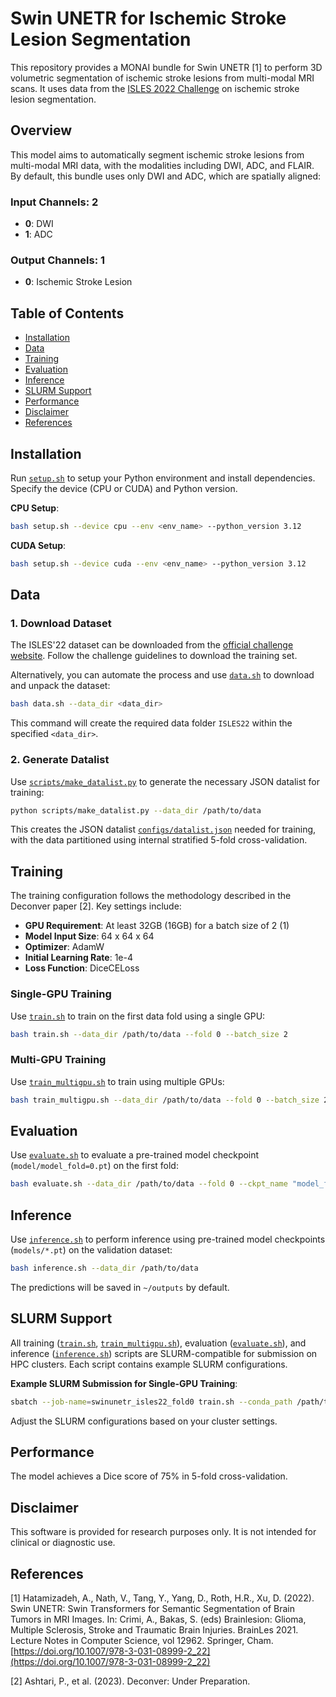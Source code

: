 
# Swin UNETR for Ischemic Stroke Lesion Segmentation

This repository provides a MONAI bundle for Swin UNETR [1] to perform 3D volumetric segmentation of ischemic stroke lesions from multi-modal MRI scans. It uses data from the [ISLES 2022 Challenge](https://isles-challenge.org/) on ischemic stroke lesion segmentation.

## Overview

This model aims to automatically segment ischemic stroke lesions from multi-modal MRI data, with the modalities including DWI, ADC, and FLAIR. By default, this bundle uses only DWI and ADC, which are spatially aligned:

### Input Channels: 2
- **0**: DWI
- **1**: ADC

### Output Channels: 1
- **0**: Ischemic Stroke Lesion

## Table of Contents
- [Installation](#installation)
- [Data](#data)
- [Training](#training)
- [Evaluation](#evaluation)
- [Inference](#inference)
- [SLURM Support](#slurm-support)
- [Performance](#performance)
- [Disclaimer](#disclaimer)
- [References](#references)

## Installation

Run [`setup.sh`](setup.sh) to setup your Python environment and install dependencies. Specify the device (CPU or CUDA) and Python version.

**CPU Setup**:
```bash
bash setup.sh --device cpu --env <env_name> --python_version 3.12
```

**CUDA Setup**:
```bash
bash setup.sh --device cuda --env <env_name> --python_version 3.12
```

## Data

### 1. Download Dataset

The ISLES'22 dataset can be downloaded from the [official challenge website](https://isles-challenge.org/). Follow the challenge guidelines to download the training set.

Alternatively, you can automate the process and use [`data.sh`](data.sh) to download and unpack the dataset:

```bash
bash data.sh --data_dir <data_dir>
```

This command will create the required data folder `ISLES22` within the specified `<data_dir>`.

### 2. Generate Datalist

Use [`scripts/make_datalist.py`](scripts/make_datalist.py) to generate the necessary JSON datalist for training:

```bash
python scripts/make_datalist.py --data_dir /path/to/data
```

This creates the JSON datalist [`configs/datalist.json`](configs/datalist.json) needed for training, with the data partitioned using internal stratified 5-fold cross-validation.

## Training

The training configuration follows the methodology described in the Deconver paper [2]. Key settings include:

- **GPU Requirement**: At least 32GB (16GB) for a batch size of 2 (1)
- **Model Input Size**: 64 x 64 x 64
- **Optimizer**: AdamW
- **Initial Learning Rate**: 1e-4
- **Loss Function**: DiceCELoss

### Single-GPU Training
Use [`train.sh`](train.sh) to train on the first data fold using a single GPU:

```bash
bash train.sh --data_dir /path/to/data --fold 0 --batch_size 2
```

### Multi-GPU Training
Use [`train_multigpu.sh`](train_multigpu.sh) to train using multiple GPUs:

```bash
bash train_multigpu.sh --data_dir /path/to/data --fold 0 --batch_size 2
```

## Evaluation

Use [`evaluate.sh`](evaluate.sh) to evaluate a pre-trained model checkpoint (`model/model_fold=0.pt`) on the first fold:

```bash
bash evaluate.sh --data_dir /path/to/data --fold 0 --ckpt_name "model_fold=0.pt"
```

## Inference

Use [`inference.sh`](inference.sh) to perform inference using pre-trained model checkpoints (`models/*.pt`) on the validation dataset:

```bash
bash inference.sh --data_dir /path/to/data
```

The predictions will be saved in `~/outputs` by default.
## SLURM Support

All training ([`train.sh`](train.sh), [`train_multigpu.sh`](train_multigpu.sh)), evaluation ([`evaluate.sh`](evaluate.sh)), and inference ([`inference.sh`](inference.sh)) scripts are SLURM-compatible for submission on HPC clusters. Each script contains example SLURM configurations.

**Example SLURM Submission for Single-GPU Training**:
```bash
sbatch --job-name=swinunetr_isles22_fold0 train.sh --conda_path /path/to/conda --env <env_name> --data_dir /path/to/data --fold 0 --batch_size 2
```
Adjust the SLURM configurations based on your cluster settings.

## Performance

The model achieves a Dice score of 75% in 5-fold cross-validation.

## Disclaimer

This software is provided for research purposes only. It is not intended for clinical or diagnostic use.

## References

[1] Hatamizadeh, A., Nath, V., Tang, Y., Yang, D., Roth, H.R., Xu, D. (2022). Swin UNETR: Swin Transformers for Semantic Segmentation of Brain Tumors in MRI Images. In: Crimi, A., Bakas, S. (eds) Brainlesion: Glioma, Multiple Sclerosis, Stroke and Traumatic Brain Injuries. BrainLes 2021. Lecture Notes in Computer Science, vol 12962. Springer, Cham. [https://doi.org/10.1007/978-3-031-08999-2_22](https://doi.org/10.1007/978-3-031-08999-2_22)

[2] Ashtari, P., et al. (2023). Deconver: Under Preparation.
